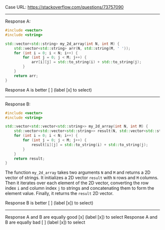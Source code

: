 Case URL: https://stackoverflow.com/questions/73757090

------
Response A:

```c++
#include <vector>
#include <string>

std::vector<std::string> my_2d_array(int N, int M) {
    std::vector<std::string> arr(N, std::string(M, ' '));
    for (int i = 0; i < N; i++) {
        for (int j = 0; j < M; j++) {
            arr[i][j] = std::to_string(i) + std::to_string(j);
        }
    }
    return arr;
}
```

Response A is better [ ] (label [x] to select)

-------
Response B:



```c++
#include <vector>
#include <string>

std::vector<std::vector<std::string>> my_2d_array(int N, int M) {
    std::vector<std::vector<std::string>> result(N, std::vector<std::string>(M));
    for (int i = 0; i < N; i++) {
        for (int j = 0; j < M; j++) {
            result[i][j] = std::to_string(i) + std::to_string(j);
        }
    }
    return result;
}
```

The function `my_2d_array` takes two arguments `N` and `M` and returns a 2D vector of strings. It initializes a 2D vector `result` with `N` rows and `M` columns. Then it iterates over each element of the 2D vector, converting the row index `i` and column index `j` to strings and concatenating them to form the element value. Finally, it returns the `result` 2D vector.

Response B is better [ ] (label [x]) to select)

-------

Response A and B are equally good [x] (label [x]) to select
Response A and B are equally bad [ ] (label [x]) to select

